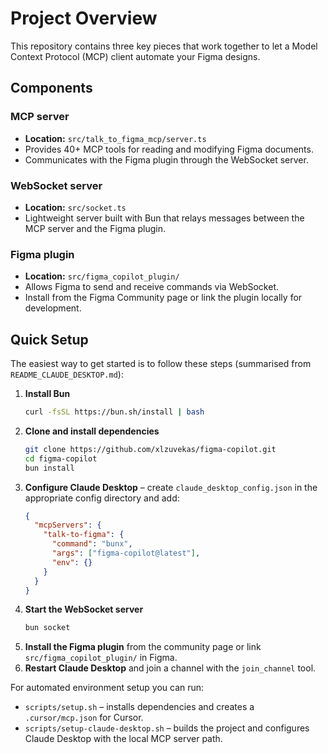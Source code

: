 # Project Overview

This repository contains three key pieces that work together to let a Model Context Protocol (MCP) client automate your Figma designs.

## Components

### MCP server
- **Location:** `src/talk_to_figma_mcp/server.ts`
- Provides 40+ MCP tools for reading and modifying Figma documents.
- Communicates with the Figma plugin through the WebSocket server.

### WebSocket server
- **Location:** `src/socket.ts`
- Lightweight server built with Bun that relays messages between the MCP server and the Figma plugin.

### Figma plugin
- **Location:** `src/figma_copilot_plugin/`
- Allows Figma to send and receive commands via WebSocket.
- Install from the Figma Community page or link the plugin locally for development.

## Quick Setup
The easiest way to get started is to follow these steps (summarised from `README_CLAUDE_DESKTOP.md`):

1. **Install Bun**
   ```bash
   curl -fsSL https://bun.sh/install | bash
   ```
2. **Clone and install dependencies**
   ```bash
   git clone https://github.com/xlzuvekas/figma-copilot.git
   cd figma-copilot
   bun install
   ```
3. **Configure Claude Desktop** – create `claude_desktop_config.json` in the appropriate config directory and add:
   ```json
   {
     "mcpServers": {
       "talk-to-figma": {
         "command": "bunx",
         "args": ["figma-copilot@latest"],
         "env": {}
       }
     }
   }
   ```
4. **Start the WebSocket server**
   ```bash
   bun socket
   ```
5. **Install the Figma plugin** from the community page or link `src/figma_copilot_plugin/` in Figma.
6. **Restart Claude Desktop** and join a channel with the `join_channel` tool.

For automated environment setup you can run:
- `scripts/setup.sh` – installs dependencies and creates a `.cursor/mcp.json` for Cursor.
- `scripts/setup-claude-desktop.sh` – builds the project and configures Claude Desktop with the local MCP server path.
